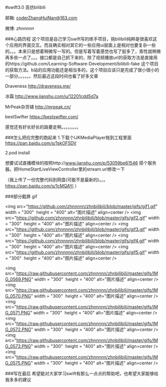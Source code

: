 #swift3.0 高仿bilibili

邮箱: coderZhangHuiNan@163.com

微博: _zhnnnnn_

###心路历程
这个项目是自己学习swift写的练手项目，挑bilibili纯粹是很喜欢这个应用的界面交互。而且确实相对其它的一些应用ui层面上是相对也要复杂一些的。。。本来只是想着稍微写一写的。但是写着写着感觉也写了挺多了，索性就稍微再多些一点了。。。接口都是自己抓下来的，除了视频播放url的获取方法是直接用的https://github.com/Learning-Software-Development/bilibili-fake 这个项目的获取方法。b站的应用功能还是相当多的，这个项目应该只是完成了很小很小的一部分。。。。。。然后最近这段时间也看了好多文章 

Draveness http://draveness.me/ 

冰霜 http://www.jianshu.com/u/12201cdd5d7a 

MrPeak杂货铺 http://mrpeak.cn/

bestSwifter https://bestswifter.com/ 

感觉还有好长好长的路要走啊。。。。。。。。

###怎么把应完整的跑起来
1.下载个IJKMediaPlayer拖到工程里面 https://pan.baidu.com/s/1skOF5DV 

2.pod install

想要试试直播模块的按照http://www.jianshu.com/p/53059be61546 搭个服务器。把HomeStartLiveViewController里的stream.url修改一下

（我上传了一份完整代码到网盘(可能不是最新的)。。。https://pan.baidu.com/s/1cMQAYi ）

###部分截屏 gif

<img src="https://github.com/zhnnnnn/zhnbilibili/blob/master/gifs/gif1.gif" width = "300"  height = "400" alt="图片描述" align=center />
<img src="https://github.com/zhnnnnn/zhnbilibili/blob/master/gifs/gif2.gif" width = "300"  height = "400" alt="图片描述" align=center />
<img src="https://github.com/zhnnnnn/zhnbilibili/blob/master/gifs/gif3.gif" width = "300"  height = "400" alt="图片描述" align=center />
<img src="https://github.com/zhnnnnn/zhnbilibili/blob/master/gifs/gif4.gif" width = "300"  height = "400" alt="图片描述" align=center />
<img src="https://github.com/zhnnnnn/zhnbilibili/blob/master/gifs/gif5.gif" width = "300"  height = "400" alt="图片描述" align=center />

<img src="https://raw.githubusercontent.com/zhnnnnn/zhnbilibili/master/gifs/IMG_0569.PNG" width = "300"  height = "400" alt="图片描述" align=center />
<img src="https://raw.githubusercontent.com/zhnnnnn/zhnbilibili/master/gifs/IMG_0570.PNG" width = "300"  height = "400" alt="图片描述" align=center />
<img src="https://raw.githubusercontent.com/zhnnnnn/zhnbilibili/master/gifs/IMG_0571.PNG" width = "300"  height = "400" alt="图片描述" align=center />
<img src="https://raw.githubusercontent.com/zhnnnnn/zhnbilibili/master/gifs/IMG_0572.PNG" width = "300"  height = "400" alt="图片描述" align=center />
<img src="https://raw.githubusercontent.com/zhnnnnn/zhnbilibili/master/gifs/IMG_0573.PNG" width = "300"  height = "400" alt="图片描述" align=center />
<img src="https://raw.githubusercontent.com/zhnnnnn/zhnbilibili/master/gifs/IMG_0575.PNG" width = "300"  height = "400" alt="图片描述" align=center />

###写在最后
希望能对大家学习swift有那么一点点的帮助吧，也希望大家能够给我多多的建议
